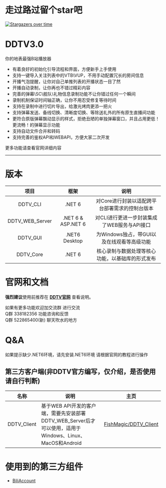 # 走过路过留个star吧

[![Stargazers over time](https://starchart.cc/CHKZL/DDTV.svg)](https://starchart.cc/CHKZL/DDTV)

# DDTV3.0
你的地表最强B站播放器

* 有着良好的初始化引导流程和界面，方便新手上手使用
* 支持一键导入关注列表中的VTB\VUP，不用手动配置冗长的房间信息
* 开播气泡提醒，让你对自己单推列表的开播状态一目了然
* 开播自动录制，让你再也不错过精彩内容
* 完善的弹幕\SC\舰队\礼物信息录制功能不让你错过任何一个瞬间
* 录制机制保证时间轴正确，让你不用忍受修复等待时间
* 支持在录制中进行切片导出，给激光烤肉更添一把火
* 支持弹幕发送、备线切换、清晰度切换、等除送礼外的所有原生直播间功能
* 更符合原版弹幕飘动显示的样式，拒绝丑陋的单独弹幕窗口，并且占用更低！更流畅！的弹幕显示功能
* 支持自动文件合并和转码
* 支持完善的鉴权API和WEBAPI，方便大家二次开发

更多功能请查看官网详细内容

---

# 版本
|项目|框架|说明|
|:--:|:--:|:--:|
|DDTV_CLI|.NET 6|对Core进行封装以适配跨平台部署需求的控制台版本|
|DDTV_WEB_Server|.NET 6 & ASP.NET 6|对CLI进行更进一步封装集成了WEB服务与API接口|
|DDTV_GUI|.NET6 Desktop|为Windows独占，带GUI以及在线观看等高级功能|
|DDTV_Core|.NET 6|核心录制与数据处理等核心功能，以基础库的形式发布|

# 官网和文档
**强烈建议**使用前推荐在 **[DDTV官网](https://ddtv.pro/)** 查看说明。

如果有更多功能欢迎加交流群 进行交流  
Q群	338182356	功能咨询和反馈  
Q群	522865400(新)	聊天吹水的地方  

# Q&A
如果提示缺少.NET6环境，请先安装.NET6环境
请根据官网的教程进行操作



## 第三方客户端(非DDTV官方编写，仅介绍，是否使用请自行判断)
|名称|说明|主页|
|---|---|---|
|DDTV_Client|基于WEB API开发的客户端，需要先安装部署DDTV_WEB_Server后才可以使用，适用于Windows、Linux、MacOS和Android|[FishMagic/DDTV_Client](https://github.com/FishMagic/DDTV_Client)|

# 使用到的第三方组件
* [BiliAccount](https://github.com/LeoChen98/BiliAccount)
